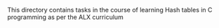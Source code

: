  This directory contains tasks in the course of learning Hash tables in C programming as per the ALX curriculum
